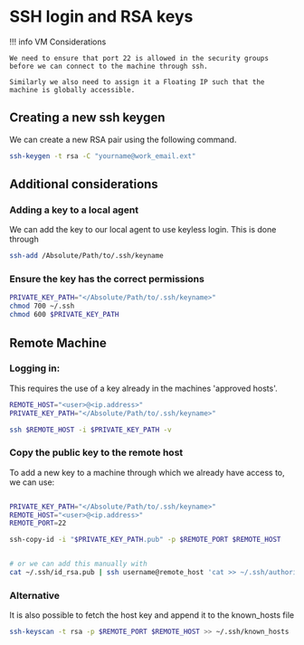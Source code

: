 # SSH login and RSA keys

!!! info VM Considerations

    We need to ensure that port 22 is allowed in the security groups before we can connect to the machine through ssh. 
    
    Similarly we also need to assign it a Floating IP such that the machine is globally accessible. 


## Creating a new ssh keygen 
We can create a new RSA pair using the following command. 

```bash 
ssh-keygen -t rsa -C "yourname@work_email.ext"
```

## Additional considerations

### Adding a key to a local agent
We can add the key to our local agent to use keyless login. This is done through 
```bash 
ssh-add /Absolute/Path/to/.ssh/keyname
```

### Ensure the key has the correct permissions
```bash 
PRIVATE_KEY_PATH="</Absolute/Path/to/.ssh/keyname>"
chmod 700 ~/.ssh
chmod 600 $PRIVATE_KEY_PATH

```


## Remote Machine 
### Logging in: 
This requires the use of a key already in the machines 'approved hosts'.
```bash
REMOTE_HOST="<user>@<ip.address>"
PRIVATE_KEY_PATH="</Absolute/Path/to/.ssh/keyname>"

ssh $REMOTE_HOST -i $PRIVATE_KEY_PATH -v

```

### Copy the public key to the remote host
To add a new key to a machine through which we already have access to, we can use: 

```bash 

PRIVATE_KEY_PATH="</Absolute/Path/to/.ssh/keyname>"
REMOTE_HOST="<user>@<ip.address>"
REMOTE_PORT=22

ssh-copy-id -i "$PRIVATE_KEY_PATH.pub" -p $REMOTE_PORT $REMOTE_HOST


# or we can add this manually with
cat ~/.ssh/id_rsa.pub | ssh username@remote_host 'cat >> ~/.ssh/authorized_keys'


```

### Alternative
It is also possible to fetch the host key and append it to the known_hosts file
```bash
ssh-keyscan -t rsa -p $REMOTE_PORT $REMOTE_HOST >> ~/.ssh/known_hosts

```
